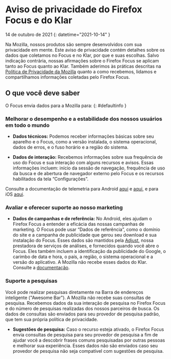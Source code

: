 ﻿# Aviso de privacidade do Firefox Focus e do Klar

14 de outubro de 2021
{: datetime="2021-10-14" }

Na Mozilla, nossos produtos são sempre desenvolvidos com sua privacidade em mente. Este aviso de privacidade contém detalhes sobre os dados que coletamos no Focus e no Klar, por que e suas escolhas. Salvo indicação contrária, nossas afirmações sobre o Firefox Focus se aplicam tanto ao Focus quanto ao Klar. Também aderimos às práticas descritas na [Política de Privacidade da Mozilla](https://www.mozilla.org/privacy/) quanto a como recebemos, lidamos e compartilhamos informações coletadas pelo Firefox Focus. 
 
## O que você deve saber

O Focus envia dados para a Mozilla para: 
{: #defaultinfo }

### Melhorar o desempenho e a estabilidade dos nossos usuários em todo o mundo 

* __Dados técnicos:__ Podemos receber informações básicas sobre seu aparelho e o Focus, como a versão instalada, o sistema operacional, dados de erros, e o fuso horário e a região do sistema.

* __Dados de interação:__ Recebemos informações sobre sua frequência de uso do Focus e sua interação com alguns recursos e avisos. Essas informações incluem: início da sessão de navegação, frequência de uso da busca e de abertura de navegador externo pelo Focus e os recursos habilitados da tela “Configurações”.

Consulte a documentação de telemetria para Android [aqui](https://github.com/mozilla-mobile/focus-android/blob/main/docs/Telemetry.md) e [aqui](https://dictionary.telemetry.mozilla.org/apps/focus_android), e para iOS [aqui](https://dictionary.telemetry.mozilla.org/apps/focus_ios).

### Avaliar e oferecer suporte ao nosso marketing

* __Dados de campanhas e de referência:__ No Android, eles ajudam o Firefox Focus a entender a eficácia das nossas campanhas de marketing. O Focus pode usar “Dados de referência”, como o domínio do site e a campanha de publicidade que gerou seu download e sua instalação do Focus. Esses dados são mantidos pela [Adjust](https://www.adjust.com/terms/privacy-policy/), nossa prestadora de serviços de análises, e fornecidos quando você abre o Focus. Eles também incluem a identificação da publicidade do Google, o carimbo de data e hora, o país, a região, o sistema operacional e a versão do aplicativo. A Mozilla não recebe esses dados do Klar. Consulte a [documentação](https://github.com/mozilla-mobile/focus-android/wiki/Adjust-Usage). 

### Suporte a pesquisas

Você pode realizar pesquisas diretamente na Barra de endereços inteligente ("Awesome Bar"). A Mozilla não recebe suas consultas de pesquisa. Recebemos dados da sua interação de pesquisa no Firefox Focus e do número de pesquisas realizadas dos nossos parceiros de busca. Os dados de consultas são enviados para seu provedor de pesquisa padrão, que tem sua própria política de privacidade. 

* __Sugestões de pesquisa:__ Caso o recurso esteja ativado, o Firefox Focus envia consultas de pesquisa para seu provedor de pesquisa a fim de ajudar você a descobrir frases comuns pesquisadas por outras pessoas e melhorar sua experiência. Esses dados não são enviados caso seu provedor de pesquisa não seja compatível com sugestões de pesquisa.
